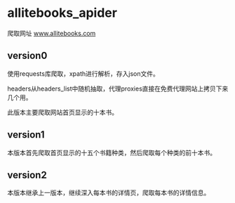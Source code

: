 # allitebooks_apider
爬取网址 www.allitebooks.com


## version0[](https://www.baidu.com/)

使用requests库爬取，xpath进行解析，存入json文件。  

headers从headers_list中随机抽取，代理proxies直接在免费代理网站上拷贝下来几个用。  

此版本主要爬取网站首页显示的十本书。  


## version1

本版本首先爬取首页显示的十五个书籍种类，然后爬取每个种类的前十本书。  


## version2

本版本继承上一版本，继续深入每本书的详情页，爬取每本书的详情信息。  





